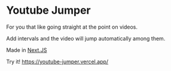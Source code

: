 # Youtube Jumper

For you that like going straight at the point on videos.

Add intervals and the video will jump automatically among them.

Made in [Next.JS](https://nextjs.org/)

Try it! https://youtube-jumper.vercel.app/
